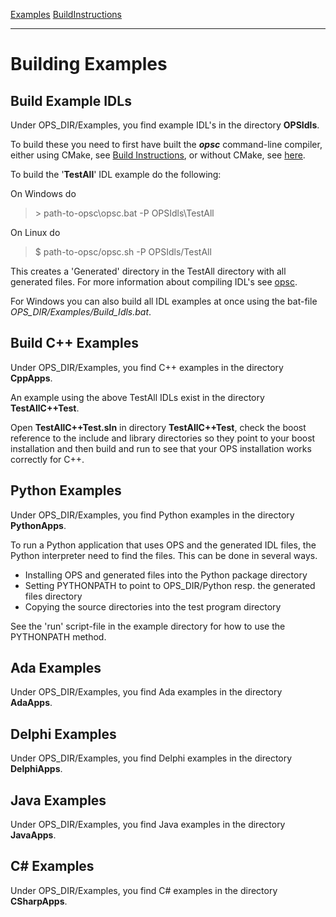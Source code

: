 [Examples](SimpleCpp.md) [BuildInstructions](BuildInstructions.md)

---

# Building Examples #
## Build Example IDLs ##
Under OPS_DIR/Examples, you find example IDL's in the directory **OPSIdls**.

To build these you need to first have built the ***opsc*** command-line compiler, either using CMake, see [Build Instructions](BuildInstructions.md), or without CMake, see [here](BuildingWithoutCMake.md).

To build the '**TestAll**' IDL example do the following:

On Windows do
> \> path-to-opsc\opsc.bat -P OPSIdls\TestAll

On Linux do
> $ path-to-opsc/opsc.sh -P OPSIdls/TestAll

This creates a 'Generated' directory in the TestAll directory with all generated files.
For more information about compiling IDL's see [opsc](IDLCommandlineCompiler.md).

For Windows you can also build all IDL examples at once using the bat-file *OPS_DIR/Examples/Build_Idls.bat*.

## Build C++ Examples ##
Under OPS_DIR/Examples, you find C++ examples in the directory **CppApps**.

An example using the above TestAll IDLs exist in the directory **TestAllC++Test**.

Open **TestAllC++Test.sln** in directory **TestAllC++Test**, check the boost reference to the include and library directories so they point to your boost installation and then build and run to see that your OPS installation works correctly for C++.

## Python Examples ##
Under OPS_DIR/Examples, you find Python examples in the directory **PythonApps**.

To run a Python application that uses OPS and the generated IDL files, the Python interpreter need to find the files. This can be done in several ways.

  * Installing OPS and generated files into the Python package directory
  * Setting PYTHONPATH to point to OPS_DIR/Python resp. the generated files directory
  * Copying the source directories into the test program directory

See the 'run' script-file in the example directory for how to use the PYTHONPATH method.

## Ada Examples ##
Under OPS_DIR/Examples, you find Ada examples in the directory **AdaApps**.

## Delphi Examples ##
Under OPS_DIR/Examples, you find Delphi examples in the directory **DelphiApps**.

## Java Examples ##
Under OPS_DIR/Examples, you find Java examples in the directory **JavaApps**.

## C# Examples ##
Under OPS_DIR/Examples, you find C# examples in the directory **CSharpApps**.
